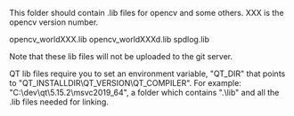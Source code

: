 This folder should contain .lib files for opencv and some others.
XXX is the opencv version number. 

opencv_worldXXX.lib
opencv_worldXXXd.lib
spdlog.lib

Note that these lib files will not be uploaded to the git server. 

QT lib files require you to set an environment variable, "QT_DIR" 
that points to "QT_INSTALLDIR\QT_VERSION\QT_COMPILER\".
For example: "C:\dev\qt\5.15.2\msvc2019_64", a folder which contains
".\lib" and all the .lib files needed for linking.